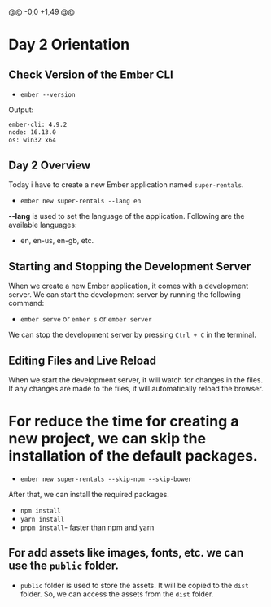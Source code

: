 @@ -0,0 +1,49 @@
# Day 2 Orientation

## Check Version of the Ember CLI

- `ember --version`

Output:

```bash
ember-cli: 4.9.2
node: 16.13.0
os: win32 x64
```

## Day 2 Overview

Today i have to create a new Ember application named `super-rentals`.

- `ember new super-rentals --lang en`

**--lang** is used to set the language of the application. Following are the available languages:

- en, en-us, en-gb, etc.

## Starting and Stopping the Development Server

When we create a new Ember application, it comes with a development server. We can start the development server by running the following command:

- `ember serve` or `ember s` or `ember server`

We can stop the development server by pressing `Ctrl + C` in the terminal.

## Editing Files and Live Reload

When we start the development server, it will watch for changes in the files. If any changes are made to the files, it will automatically reload the browser.

# For reduce the time for creating a new project, we can skip the installation of the default packages.

- `ember new super-rentals --skip-npm --skip-bower`

After that, we can install the required packages.

- `npm install`
- `yarn install`
- `pnpm install`- faster than npm and yarn

## For add assets like images, fonts, etc. we can use the `public` folder.

- `public` folder is used to store the assets. It will be copied to the `dist` folder. So, we can access the assets from the `dist` folder.
